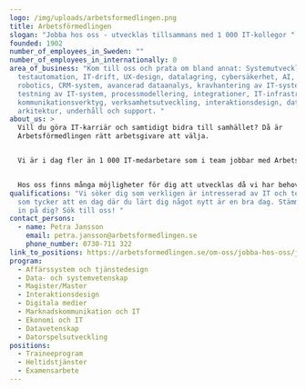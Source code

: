 ```yaml
---
logo: /img/uploads/arbetsformedlingen.png
title: Arbetsförmedlingen
slogan: "Jobba hos oss - utvecklas tillsammans med 1 000 IT-kollegor "
founded: 1902
number_of_employees_in_Sweden: ""
number_of_employees_in_internationally: 0
area_of_business: "Kom till oss och prata om bland annat: Systemutveckling,
  testautomation, IT-drift, UX-design, datalagring, cybersäkerhet, AI, NLP,
  robotics, CRM-system, avancerad dataanalys, kravhantering av IT-system,
  testning av IT-system, processmodellering, integrationer, IT-infrastruktur,
  kommunikationsverktyg, verksamhetsutveckling, interaktionsdesign, datalagring,
  arkitektur, underhåll och support. "
about_us: >
  Vill du göra IT-karriär och samtidigt bidra till samhället? Då är
  Arbetsförmedlingen rätt arbetsgivare att välja. 


  Vi är i dag fler än 1 000 IT-medarbetare som i team jobbar med Arbetsförmedlingens stora transformation till en mer digitaliserad myndighet. Med modern teknologi skapar vi riktigt bra digitala kund- och användarupplevelser för våra användare. 


  Hos oss finns många möjligheter för dig att utvecklas då vi har behov av flera olika IT-kompetenser. Här får du arbeta i en miljö där nytänkande och kreativitet uppmuntras. Du blir en del av en inkluderande och tillåtande kultur. Hos oss är kompetensutveckling inom många spännande och innovativa områden en naturlig del av ditt arbete. Med flexibla arbetstider och möjlighet att jobba på distans blir det enklare än någonsin att få en bra balans i livet. 
qualifications: "Vi söker dig som verkligen är intresserad av IT och teknik och
  som tycker att en dag där du lärt dig något nytt är en bra dag. Stämmer detta
  in på dig? Sök till oss! "
contact_persons:
  - name: Petra Jansson
    email: petra.jansson@arbetsformedlingen.se
    phone_number: 0730-711 322
link_to_positions: https://arbetsformedlingen.se/om-oss/jobba-hos-oss/jobba-med-it-hos-arbetsformedlingen
program:
  - Affärssystem och tjänstedesign
  - Data- och systemvetenskap
  - Magister/Master
  - Interaktionsdesign
  - Digitala medier
  - Marknadskommunikation och IT
  - Ekonomi och IT
  - Datavetenskap
  - Datorspelsutveckling
positions:
  - Traineeprogram
  - Heltidstjänster
  - Examensarbete
---
```

